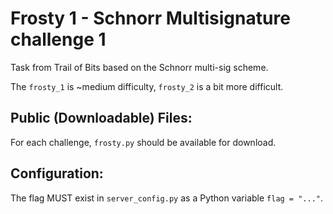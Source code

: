 # Frosty 1 - Schnorr Multisignature challenge 1

Task from Trail of Bits based on the Schnorr multi-sig scheme.

The `frosty_1` is ~medium difficulty, `frosty_2` is a bit more difficult.

## Public (Downloadable) Files:

For each challenge, `frosty.py` should be available for download.

## Configuration:

The flag MUST exist in `server_config.py` as a Python variable `flag = "..."`.
